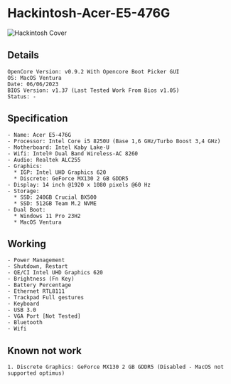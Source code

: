 # Hackintosh-Acer-E5-476G

![Hackintosh Cover](https://user-images.githubusercontent.com/30723613/56214257-bd0b5a00-6087-11e9-8fd4-b06ed47d5754.png)

## Details
```
OpenCore Version: v0.9.2 With Opencore Boot Picker GUI
OS: MacOS Ventura
Date: 06/06/2023
BIOS Version: v1.37 (Last Tested Work From Bios v1.05)
Status: -
```

## Specification
```
- Name: Acer E5-476G
- Processor: Intel Core i5 8250U (Base 1,6 GHz/Turbo Boost 3,4 GHz)
- Motherboard: Intel Kaby Lake-U
- Wifi: Intel® Dual Band Wireless-AC 8260
- Audio: Realtek ALC255
- Graphics: 
  * IGP: Intel UHD Graphics 620
  * Discrete: GeForce MX130 2 GB GDDR5
- Display: 14 inch @1920 x 1080 pixels @60 Hz
- Storage:
  * SSD: 240GB Crucial BX500
  * SSD: 512GB Team M.2 NVME  
- Dual Boot:
  * Windows 11 Pro 23H2
  * MacOS Ventura
```

## Working
```
- Power Management
- Shutdown, Restart
- QE/CI Intel UHD Graphics 620
- Brightness (Fn Key)
- Battery Percentage
- Ethernet RTL8111
- Trackpad Full gestures
- Keyboard
- USB 3.0
- VGA Port [Not Tested]
- Bluetooth
- Wifi
```

## Known not work
```
1. Discrete Graphics: GeForce MX130 2 GB GDDR5 (Disabled - MacOS not supported optimus)
```
